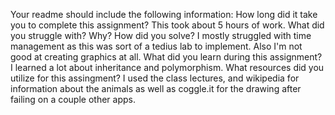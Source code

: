 ﻿Your readme should include the following information: 
How long did it take you to complete this assignment?
 This took about 5 hours of work.
What did you struggle with? Why? How did you solve?
  I mostly struggled with time management as this was sort of a tedius lab to implement.  Also I'm not good at creating graphics at all.
What did you learn during this assignment?
  I learned a lot about inheritance and polymorphism.
What resources did you utilize for this assingment?
  I used the class lectures, and wikipedia for information about the animals as well as coggle.it for the drawing after failing on a couple other apps.